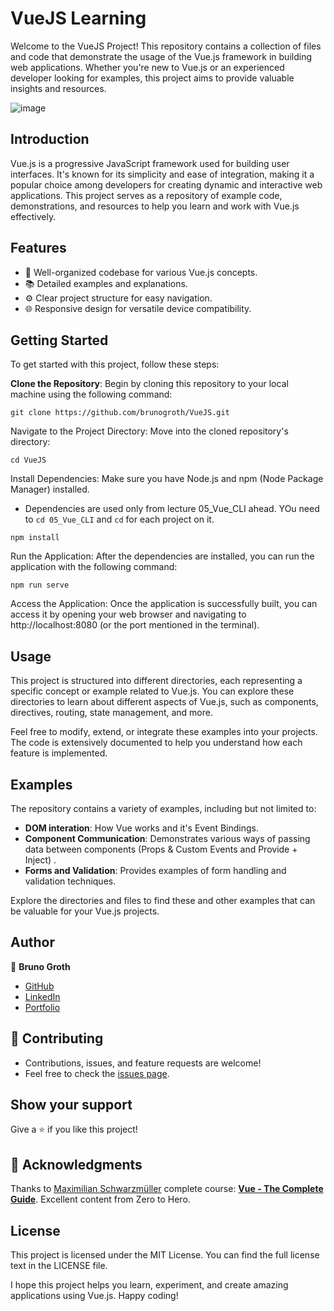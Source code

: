 # VueJS Learning

Welcome to the VueJS Project! This repository contains a collection of files and code that demonstrate the usage of the Vue.js framework in building web applications. Whether you're new to Vue.js or an experienced developer looking for examples, this project aims to provide valuable insights and resources.

![image](https://github.com/brunogroth/VueJS/assets/96024737/ae5b9fab-bbae-443d-a712-35b7333f652e)

## Introduction

Vue.js is a progressive JavaScript framework used for building user interfaces. It's known for its simplicity and ease of integration, making it a popular choice among developers for creating dynamic and interactive web applications. This project serves as a repository of example code, demonstrations, and resources to help you learn and work with Vue.js effectively.

## Features
- 🎉 Well-organized codebase for various Vue.js concepts.
- 📚 Detailed examples and explanations.
- ⚙️ Clear project structure for easy navigation.
- 🌐 Responsive design for versatile device compatibility.

## Getting Started
To get started with this project, follow these steps:

**Clone the Repository**: Begin by cloning this repository to your local machine using the following command:

```
git clone https://github.com/brunogroth/VueJS.git
```

Navigate to the Project Directory: Move into the cloned repository's directory:

```
cd VueJS
```

Install Dependencies: Make sure you have Node.js and npm (Node Package Manager) installed.
* Dependencies are used only from lecture 05_Vue_CLI ahead. YOu need to ```cd 05_Vue_CLI``` and ```cd``` for each project on it.
```
npm install
```
Run the Application: After the dependencies are installed, you can run the application with the following command:

```
npm run serve
```

Access the Application: Once the application is successfully built, you can access it by opening your web browser and navigating to http://localhost:8080 (or the port mentioned in the terminal).

## Usage
This project is structured into different directories, each representing a specific concept or example related to Vue.js. You can explore these directories to learn about different aspects of Vue.js, such as components, directives, routing, state management, and more.

Feel free to modify, extend, or integrate these examples into your projects. The code is extensively documented to help you understand how each feature is implemented.

## Examples
The repository contains a variety of examples, including but not limited to:

- **DOM interation**: How Vue works and it's Event Bindings.
- **Component Communication**: Demonstrates various ways of passing data between components (Props & Custom Events and Provide + Inject) .
- **Forms and Validation**: Provides examples of form handling and validation techniques.

Explore the directories and files to find these and other examples that can be valuable for your Vue.js projects.

## Author

:man: **Bruno Groth**
- [GitHub](https://github.com/brunogroth)
- [LinkedIn](https://linkedin.com/in/bruno-groth/)
- [Portfolio](https://brunogroth.github.io/Portfolio-React-Website)

## 🤝 Contributing
- Contributions, issues, and feature requests are welcome!
- Feel free to check the [issues page](https://github.com/brunogroth/Portfolio-React-Website/issues).

## Show your support
Give a ⭐ if you like this project!

## :book: Acknowledgments
Thanks to [Maximilian Schwarzmüller](https://linkedin.com/in/maximilian-schwarzmueller) complete course: [**Vue - The Complete Guide**](https://www.udemy.com/course/vuejs-2-the-complete-guide). Excellent content from Zero to Hero.

## License
This project is licensed under the MIT License. You can find the full license text in the LICENSE file.

I hope this project helps you learn, experiment, and create amazing applications using Vue.js. Happy coding!
